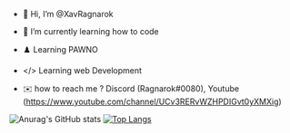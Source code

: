 - 👋 Hi, I’m @XavRagnarok
- 🌱 I’m currently learning how to code
- ♟️ Learning PAWNO
- </> Learning web Development

- ✉️ how to reach me ? Discord (Ragnarok#0080), Youtube (https://www.youtube.com/channel/UCv3RERvWZHPDIGvt0yXMXig)

![Anurag's GitHub stats](https://github-readme-stats.vercel.app/api?username=XavRagnarok&show_icons=true&theme=radical) [![Top Langs](https://github-readme-stats.vercel.app/api/top-langs/?username=XavRagnarok&langs_count=8)](https://github.com/anuraghazra/github-readme-stats)
<!---
XavRagnarok/XavRagnarok is a ✨ special ✨ repository because its `README.md` (this file) appears on your GitHub profile.
You can click the Preview link to take a look at your changes.
--->

